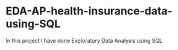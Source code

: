 # EDA-AP-health-insurance-data-using-SQL
In this project I have done Exploratory Data Analysis using SQL 
